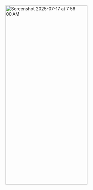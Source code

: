 <img width="262" height="567" alt="Screenshot 2025-07-17 at 7 56 00 AM" src="https://github.com/user-attachments/assets/a1d99dab-59dd-46d2-b2fe-9f12e9080b82" />
